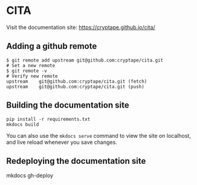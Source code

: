 # CITA

Visit the documentation site: <https://cryptape.github.io/cita/>

## Adding a github remote

```shell
$ git remote add upstream git@github.com:cryptape/cita.git
# Set a new remote
$ git remote -v
# Verify new remote
upstream    git@github.com:cryptape/cita.git (fetch)
upstream    git@github.com:cryptape/cita.git (push)
```

## Building the documentation site

```shell
pip install -r requirements.txt
mkdocs build
```

You can also use the `mkdocs serve` command to view the site on localhost, and live reload whenever you save changes.

## Redeploying the documentation site

mkdocs gh-deploy
